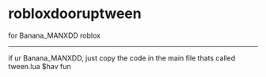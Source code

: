 # robloxdooruptween
for Banana_MANXDD roblox
***
if ur Banana_MANXDD, just copy the code in the main file thats called tween.lua
$hav fun
